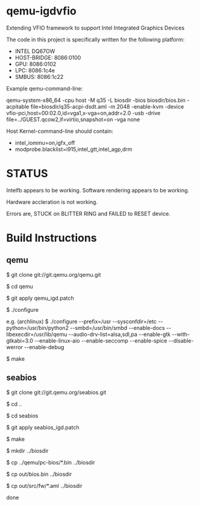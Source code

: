 qemu-igdvfio
============

Extending VFIO framework to support Intel Integrated Graphics Devices


The code in this project is specifically written for the following platform:
* INTEL DQ67OW
*   HOST-BRIDGE: 8086:0100
*   GPU: 8086:0102
*   LPC: 8086:1c4e
*   SMBUS: 8086:1c22


Example qemu-command-line:

qemu-system-x86_64 -cpu host -M q35 -L biosdir -bios biosdir/bios.bin -acpitable file=biosdir/q35-acpi-dsdt.aml -m 2048 -enable-kvm -device vfio-pci,host=00:02.0,id=vga1,x-vga=on,addr=2.0 -usb -drive file=../GUEST.qcow2,if=virtio,snapshot=on -vga none

Host Kernel-command-line should contain:
* intel_iommu=on,igfx_off
* modprobe.blacklist=i915,intel_gtt,intel_agp,drm


STATUS
======
Intelfb appears to be working. Software rendering appears to be working.

Hardware accleration is not working.

Errors are, STUCK on BLITTER RING and FAILED to RESET device.

    
Build Instructions
==================

qemu
----

$ git clone git://git.qemu.org/qemu.git

$ cd qemu

$ git apply qemu_igd.patch

$ ./configure <add custom options here>

e.g. (archlinux)
$ ./configure --prefix=/usr --sysconfdir=/etc --python=/usr/bin/python2 --smbd=/usr/bin/smbd --enable-docs --libexecdir=/usr/lib/qemu --audio-drv-list=alsa,sdl,pa --enable-gtk --with-gtkabi=3.0 --enable-linux-aio --enable-seccomp --enable-spice --disable-werror --enable-debug
              
$ make

seabios
-------

$ git clone git://git.qemu.org/seabios.git

$ cd ..

$ cd seabios

$ git apply seabios_igd.patch

$ make

$ mkdir ../biosdir

$ cp ../qemu/pc-bios/*.bin ../biosdir

$ cp out/bios.bin ../biosdir

$ cp out/src/fw/*.aml ../biosdir

done
